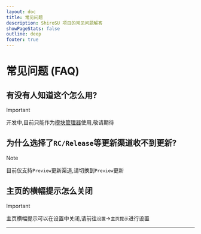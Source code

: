```yaml
---
layout: doc
title: 常见问题
description: ShiroSU 项目的常见问题解答
showPageStats: false
outline: deep
footer: true
---
```


# **常见问题 (FAQ)**

## 有没有人知道这个怎么用?

> [!IMPORTANT]
> 开发中,目前只能作为[模块管理器](install)使用,敬请期待

## 为什么选择了`RC/Release`等更新渠道收不到更新?

> [!NOTE]
> 目前仅支持`Preview`更新渠道,请切换到`Preview`更新

## 主页的横幅提示怎么关闭

> [!IMPORTANT]
> 主页横幅提示可以在设置中关闭,请前往`设置`->`主页提示`进行设置

---
